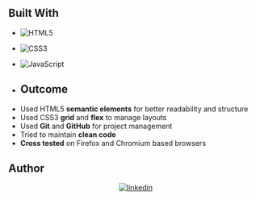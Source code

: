 ## Built With

- ![HTML5](https://img.shields.io/badge/html5-%23E34F26.svg?style=for-the-badge&logo=html5&logoColor=white)   
- ![CSS3](https://img.shields.io/badge/css3-%231572B6.svg?style=for-the-badge&logo=css3&logoColor=white)   
- ![JavaScript](https://img.shields.io/badge/javascript-%23323330.svg?style=for-the-badge&logo=javascript&logoColor=%23F7DF1E)


- ## Outcome

* Used HTML5 **semantic elements** for better readability and structure
* Used CSS3 **grid** and **flex** to manage layouts
* Used **Git** and **GitHub** for project management
* Tried to maintain **clean code**
* **Cross tested** on Firefox and Chromium based browsers


## Author

<div align="center">
<a href="https://www.linkedin.com/in/abdelmalek-sossey/" target="_blank">
<img src="https://img.shields.io/badge/linkedin:  Abdelmalek_Sossey-%2300acee.svg?color=93a2a3&style=for-the-badge&logo=linkedin&logoColor=white" alt=linkedin style="margin-bottom: 5px;"/>
</a>
</div>
